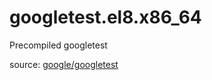 # googletest.el8.x86_64

Precompiled googletest

source: [google/googletest](https://github.com/google/googletest)
